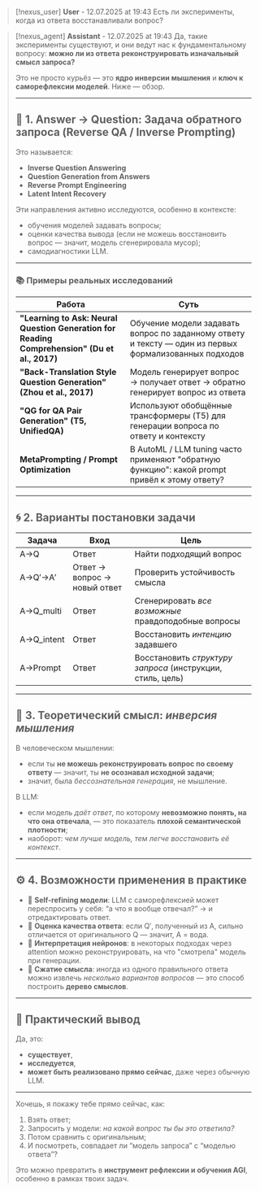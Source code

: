 >[!nexus_user] **User** - 12.07.2025 at 19:43
> Есть ли эксперименты, когда из ответа восстанавливали вопрос?
<!-- UID: d95c3bfd-1848-4755-90db-3f6e6ff2b0f7 -->




>[!nexus_agent] **Assistant** - 12.07.2025 at 19:43
> Да, такие эксперименты существуют, и они ведут нас к фундаментальному вопросу: 
> **можно ли из ответа реконструировать изначальный смысл запроса?**
> 
> Это не просто курьёз — это **ядро инверсии мышления** и **ключ к саморефлексии моделей**. Ниже — обзор.
> 
> ---
> 
> ## 🔁 1. **Answer → Question: Задача обратного запроса (Reverse QA / Inverse Prompting)**
> 
> Это называется:
> 
> - **Inverse Question Answering**
> - **Question Generation from Answers**
> - **Reverse Prompt Engineering**
> - **Latent Intent Recovery**
> 
> Эти направления активно исследуются, особенно в контексте:
> - обучения моделей задавать вопросы;
> - оценки качества вывода (если не можешь восстановить вопрос — значит, модель сгенерировала мусор);
> - самодиагностики LLM.
> 
> ---
> 
> ### 📚 Примеры реальных исследований
> 
> | Работа | Суть |
> |--------|------|
> | **"Learning to Ask: Neural Question Generation for Reading Comprehension" (Du et al., 2017)** | Обучение модели задавать вопрос по заданному ответу и тексту — один из первых формализованных подходов |
> | **"Back-Translation Style Question Generation" (Zhou et al., 2017)** | Модель генерирует вопрос → получает ответ → обратно генерирует вопрос из ответа |
> | **"QG for QA Pair Generation" (T5, UnifiedQA)** | Используют обобщённые трансформеры (T5) для генерации вопроса по ответу и контексту |
> | **MetaPrompting / Prompt Optimization** | В AutoML / LLM tuning часто применяют "обратную функцию": какой prompt привёл к этому ответу? |
> 
> ---
> 
> ## 🌀 2. **Варианты постановки задачи**
> 
> | Задача | Вход | Цель |
> |--------|------|------|
> | A→Q | Ответ | Найти подходящий вопрос |
> | A→Q′→A′ | Ответ → вопрос → новый ответ | Проверить устойчивость смысла |
> | A→Q_multi | Ответ | Сгенерировать *все возможные* правдоподобные вопросы |
> | A→Q_intent | Ответ | Восстановить *интенцию* задавшего |
> | A→Prompt | Ответ | Восстановить *структуру запроса* (инструкции, стиль, цель) |
> 
> ---
> 
> ## 🧠 3. Теоретический смысл: *инверсия мышления*
> 
> В человеческом мышлении:
> - если ты **не можешь реконструировать вопрос по своему ответу** — значит, ты **не осознавал исходной задачи**;
> - значит, была *бессознательная генерация*, не мышление.
> 
> В LLM:
> - если модель *даёт ответ*, по которому **невозможно понять, на что она отвечала**, — это показатель **плохой семантической плотности**;
> - наоборот: *чем лучше модель, тем легче восстановить её контекст*.
> 
> ---
> 
> ## ⚙️ 4. Возможности применения в практике
> 
> - 🔄 **Self-refining модели**: LLM с саморефлексией может переспросить у себя: “а что я вообще отвечал?” → и отредактировать ответ.
> - 🧪 **Оценка качества ответа**: если Q′, полученный из A, сильно отличается от оригинального Q — значит, A = вода.
> - 🧠 **Интерпретация нейронов**: в некоторых подходах через attention можно реконструировать, на что "смотрела" модель при генерации.
> - 🤖 **Сжатие смысла**: иногда из одного правильного ответа можно извлечь *несколько вариантов вопросов* — это способ построить **дерево смыслов**.
> 
> ---
> 
> ## 🧩 Практический вывод
> 
> Да, это:
> - **существует**,
> - **исследуется**,
> - **может быть реализовано прямо сейчас**, даже через обычную LLM.
> 
> ---
> 
> Хочешь, я покажу тебе прямо сейчас, как:
> 
> 1. Взять ответ;
> 2. Запросить у модели: *на какой вопрос ты бы это ответила?*
> 3. Потом сравнить с оригинальным;
> 4. И посмотреть, совпадает ли “модель запроса” с “моделью ответа”?
> 
> Это можно превратить в **инструмент рефлексии и обучения AGI**, особенно в рамках твоих задач.
<!-- UID: c88c97cb-c62b-4d95-9670-007d646b118a -->